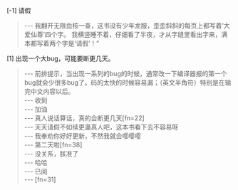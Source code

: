 
[-1] 请假
>--- 我翻开无限血核一查，这书没有少年龙服，歪歪斜斜的每页上都写着‘大爱仙尊’四个字。
我横竖睡不着，仔细看了半夜，才从字缝里看出字来，满本都写着两个字是‘请假’！”<br>

[1] 出现一个大bug，可能要断更几天。
>--- 前排提示，当出现一系列的bug的时候，通常改一下编译器报的第一个bug就会少很多bug了。码的太快的时候容易漏；（英文半角符）特别是在输完中文内容以后。<br>
>--- 收到<br>
>--- 加油<br>
>--- 真人说话算话，真的会断更几天[fn=22]<br>
>--- 天天请假不如续更蛊真人吧，这本书看下去不容易呀<br>
>--- 我奉劝你好好更新，不然我就会嘤嘤嘤<br>
>--- 第二天啦[fn=38]<br>
>--- 没关系，朕准了<br>
>--- 哈哈<br>
>--- 已阅<br>
>--- [fn=31]<br>
